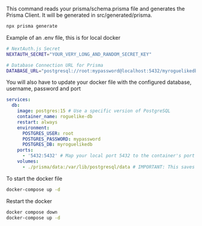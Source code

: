 This command reads your prisma/schema.prisma file and generates the Prisma Client. It will be generated in src/generated/prisma.
```bash
npx prisma generate
```

Example of an .env file, this is for local docker
```bash
# NextAuth.js Secret
NEXTAUTH_SECRET="YOUR_VERY_LONG_AND_RANDOM_SECRET_KEY"

# Database Connection URL for Prisma
DATABASE_URL="postgresql://root:mypassword@localhost:5432/myroguelikedb?schema=public"
```

You will also have to update your docker file with the configured database, username, password and port 
``` yml
services:
  db:
    image: postgres:15 # Use a specific version of PostgreSQL
    container_name: roguelike-db
    restart: always
    environment:
      POSTGRES_USER: root
      POSTGRES_PASSWORD: mypassword
      POSTGRES_DB: myroguelikedb
    ports:
      - '5432:5432' # Map your local port 5432 to the container's port 5432
    volumes:
      - ./prisma/data:/var/lib/postgresql/data # IMPORTANT: This saves your data!
```

To start the docker file 
```bash
docker-compose up -d
```

Restart the docker 
```bash
docker compose down
docker-compose up -d
```